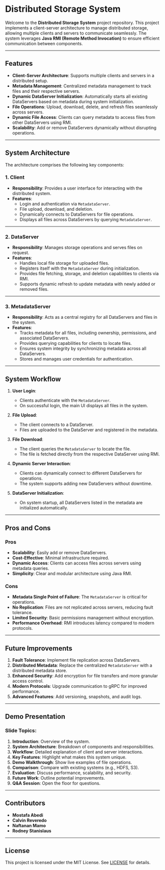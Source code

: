 # Distributed Storage System

Welcome to the **Distributed Storage System** project repository. This project implements a client-server architecture to manage distributed storage, allowing multiple clients and servers to communicate seamlessly. The system leverages **Java RMI (Remote Method Invocation)** to ensure efficient communication between components.

---

## **Features**

- **Client-Server Architecture**: Supports multiple clients and servers in a distributed setup.
- **Metadata Management**: Centralized metadata management to track files and their respective servers.
- **Dynamic DataServer Initialization**: Automatically starts all existing DataServers based on metadata during system initialization.
- **File Operations**: Upload, download, delete, and refresh files seamlessly across servers.
- **Dynamic File Access**: Clients can query metadata to access files from other DataServers using RMI.
- **Scalability**: Add or remove DataServers dynamically without disrupting operations.

---

## **System Architecture**

The architecture comprises the following key components:

### **1. Client**
- **Responsibility**: Provides a user interface for interacting with the distributed system.
- **Features**:
  - Login and authentication via `MetadataServer`.
  - File upload, download, and deletion.
  - Dynamically connects to DataServers for file operations.
  - Displays all files across DataServers by querying `MetadataServer`.

---

### **2. DataServer**
- **Responsibility**: Manages storage operations and serves files on request.
- **Features**:
  - Handles local file storage for uploaded files.
  - Registers itself with the `MetadataServer` during initialization.
  - Provides file fetching, storage, and deletion capabilities to clients via RMI.
  - Supports dynamic refresh to update metadata with newly added or removed files.

---

### **3. MetadataServer**
- **Responsibility**: Acts as a central registry for all DataServers and files in the system.
- **Features**:
  - Tracks metadata for all files, including ownership, permissions, and associated DataServers.
  - Provides querying capabilities for clients to locate files.
  - Ensures system integrity by synchronizing metadata across all DataServers.
  - Stores and manages user credentials for authentication.

---

## **System Workflow**

1. **User Login**:
   - Clients authenticate with the `MetadataServer`.
   - On successful login, the main UI displays all files in the system.

2. **File Upload**:
   - The client connects to a DataServer.
   - Files are uploaded to the DataServer and registered in the metadata.

3. **File Download**:
   - The client queries the `MetadataServer` to locate the file.
   - The file is fetched directly from the respective DataServer using RMI.

4. **Dynamic Server Interaction**:
   - Clients can dynamically connect to different DataServers for operations.
   - The system supports adding new DataServers without downtime.

5. **DataServer Initialization**:
   - On system startup, all DataServers listed in the metadata are initialized automatically.

---

## **Pros and Cons**

### **Pros**
- **Scalability**: Easily add or remove DataServers.
- **Cost-Effective**: Minimal infrastructure required.
- **Dynamic Access**: Clients can access files across servers using metadata queries.
- **Simplicity**: Clear and modular architecture using Java RMI.

### **Cons**
- **Metadata Single Point of Failure**: The `MetadataServer` is critical for operations.
- **No Replication**: Files are not replicated across servers, reducing fault tolerance.
- **Limited Security**: Basic permissions management without encryption.
- **Performance Overhead**: RMI introduces latency compared to modern protocols.

---

## **Future Improvements**

1. **Fault Tolerance**: Implement file replication across DataServers.
2. **Distributed Metadata**: Replace the centralized `MetadataServer` with a distributed metadata store.
3. **Enhanced Security**: Add encryption for file transfers and more granular access control.
4. **Modern Protocols**: Upgrade communication to gRPC for improved performance.
5. **Advanced Features**: Add versioning, snapshots, and audit logs.

---

## **Demo Presentation**

### **Slide Topics**:
1. **Introduction**: Overview of the system.
2. **System Architecture**: Breakdown of components and responsibilities.
3. **Workflow**: Detailed explanation of client and server interactions.
4. **Key Features**: Highlight what makes this system unique.
5. **Demo Walkthrough**: Show live examples of file operations.
6. **Comparison**: Compare with existing systems (e.g., HDFS, S3).
7. **Evaluation**: Discuss performance, scalability, and security.
8. **Future Work**: Outline potential improvements.
9. **Q&A Session**: Open the floor for questions.

---

## **Contributors**
- **Mostafa Abedi**
- **Calvin Reveredo**
- **Naftanan Mamo**
- **Rodney Stanislaus**

---

## **License**
This project is licensed under the MIT License. See [LICENSE](LICENSE) for details.

